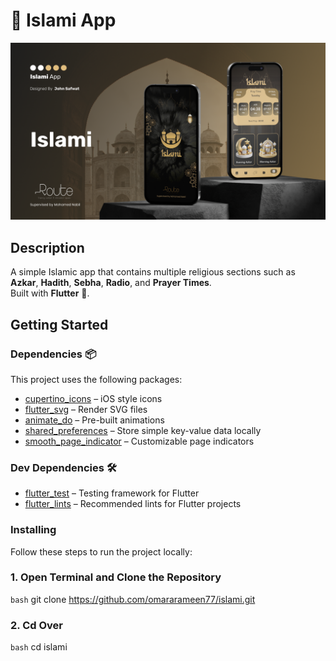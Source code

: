 
# 📖 Islami App

<p align="center">
  <img src="screenshot/Cover.png" width="700"/>
</p>

## Description
A simple Islamic app that contains multiple religious sections such as **Azkar**, **Hadith**, **Sebha**, **Radio**, and **Prayer Times**.  
Built with **Flutter** 🎯.


## Getting Started

### Dependencies 📦

This project uses the following packages:

- [cupertino_icons](https://pub.dev/packages/cupertino_icons) – iOS style icons
- [flutter_svg](https://pub.dev/packages/flutter_svg) – Render SVG files
- [animate_do](https://pub.dev/packages/animate_do) – Pre-built animations
- [shared_preferences](https://pub.dev/packages/shared_preferences) – Store simple key-value data locally
- [smooth_page_indicator](https://pub.dev/packages/smooth_page_indicator) – Customizable page indicators

### Dev Dependencies 🛠
- [flutter_test](https://pub.dev/packages/flutter_test) – Testing framework for Flutter
- [flutter_lints](https://pub.dev/packages/flutter_lints) – Recommended lints for Flutter projects

### Installing

Follow these steps to run the project locally:

### 1. Open Terminal and Clone the Repository
```bash```
git clone https://github.com/omararameen77/islami.git

### 2. Cd Over
```bash```
cd islami


